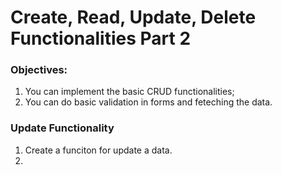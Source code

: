 # Create, Read, Update, Delete Functionalities Part 2

### Objectives:
1. You can implement the basic CRUD functionalities;
2. You can do basic validation in forms and feteching the data.



### Update Functionality

1. Create a funciton for update a data.
2.   
